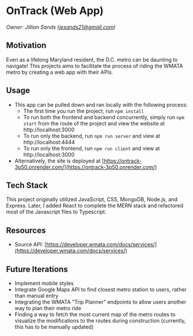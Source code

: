 # OnTrack (Web App)

_Owner: Jillian Sands (jesands21@gmail.com)_

## Motivation

Even as a lifelong Maryland resident, the D.C. metro can be daunting to navigate! This projects aims to facilitate the process of riding the WMATA metro by creating a web app with their APIs.

## Usage

- This app can be pulled down and ran locally with the following process:
  - The first time you run the project, run `npm install`
  - To run both the frontend and backend concurrently, simply run `npm start` from the route of the project and view the website at http://localhost:3000
  - To run only the backend, run `npm run server` and view at http://localhost:4444
  - To run only the frontend, run `npm run client` and view at http://localhost:3000
- Alternatively, the site is deployed at [https://ontrack-3p50.onrender.com/](https://ontrack-3p50.onrender.com/)

## Tech Stack

This project originally utilized JavaScript, CSS, MongoDB, Node.js, and Express. Later, I added React to complete the MERN stack and refactored most of the Javascript files to Typescript.

## Resources

- Source API: [https://developer.wmata.com/docs/services/](https://developer.wmata.com/docs/services/)

## Future Iterations

- Implement mobile styles
- Integrate Google Maps API to find closest metro station to users, rather than manual entry
- Integrating the WMATA "Trip Planner" endpoints to allow users another way to plan their metro ride
- Finding a way to fetch the most current map of the metro routes to visualize the modifications to the routes during construction (currently, this has to be manually updated)
